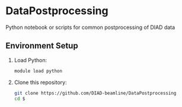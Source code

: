 # DataPostprocessing
Python notebook or scripts for common postprocessing of DIAD data

## Environment Setup

1. Load Python:
   ```bash
   module load python
   ```

2. Clone this repository:
   ```bash
   git clone https://github.com/DIAD-beamline/DataPostprocessing
   cd $
   ```
